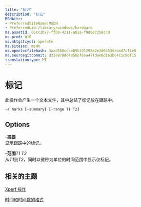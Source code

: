 ```yaml
---
title: "标记"
description: "标记"
MSHAttr:
- PreferredSiteName:MSDN
- PreferredLib:/library/windows/hardware
ms.assetid: 05cc2b77-ffb0-4211-a02a-f9d6e7258cc0
ms.prod: W10
ms.mktglfcycl: operate
ms.sitesec: msdn
ms.openlocfilehash: 3aad560ccce89b291298e2e2d6453dab4d7cf1e8
ms.sourcegitcommit: d33e870dc4850bf0ea47fdae0d163b04c1c90f15
translationtype: MT
---
```

# <a name="marks"></a>标记


此操作会产生一个文本文件，其中总结了标记放在跟踪中。

``` syntax
-a marks [-summary] [-range T1 T2]
```

## <a name="options"></a>Options


<a href="" id="-summary"></a>**-摘要**  
显示跟踪中的标记。

<a href="" id="-ranget1-t2"></a>**-范围***T1 T2*  
从*T1*到*T2*，同时以微秒为单位的时间范围中显示仅标记。

## <a name="related-topics"></a>相关的主题


[Xperf 操作](xperf-actions.md)

[时间和时间戳的格式](time-and-timestamp-formats.md)

 

 







